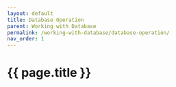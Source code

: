 ```yaml
---
layout: default
title: Database Operation
parent: Working with Database
permalink: /working-with-database/database-operation/
nav_order: 1
---
```


# {{ page.title }}
